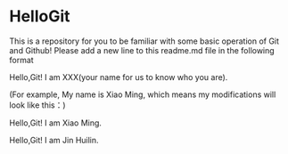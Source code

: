 # HelloGit
This is a repository for you  to be familiar with some basic operation of Git and Github!
Please add a new line to this readme.md file in the following format

Hello,Git! I am XXX(your name for us to know who you are).

(For example, My name is Xiao Ming, which means my modifications will look like this：)

Hello,Git! I am Xiao Ming.

Hello,Git! I am Jin Huilin.

